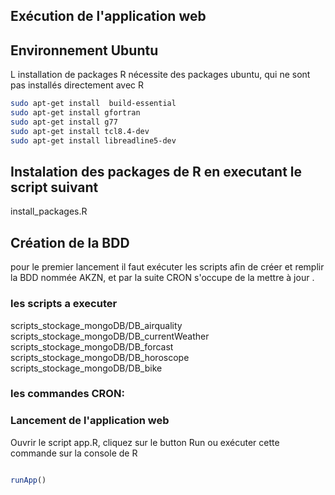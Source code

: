## Exécution de l'application web

## Environnement Ubuntu 
L installation de packages R nécessite des packages ubuntu, qui ne sont pas installés directement avec R

```bash
sudo apt-get install  build-essential
sudo apt-get install gfortran
sudo apt-get install g77
sudo apt-get install tcl8.4-dev
sudo apt-get install libreadline5-dev
```
## Instalation des packages de R en executant le script suivant
install_packages.R

## Création de la BDD
pour le premier lancement il faut exécuter les scripts afin de créer et remplir la BDD nommée AKZN, et par la suite CRON s'occupe de la mettre à jour .
### les scripts a executer 
scripts_stockage_mongoDB/DB_airquality
scripts_stockage_mongoDB/DB_currentWeather
scripts_stockage_mongoDB/DB_forcast
scripts_stockage_mongoDB/DB_horoscope
scripts_stockage_mongoDB/DB_bike
### les commandes CRON:


### Lancement de l'application web 
Ouvrir le script app.R, cliquez sur le button Run ou exécuter cette commande sur la console de R
```R

runApp()

```
